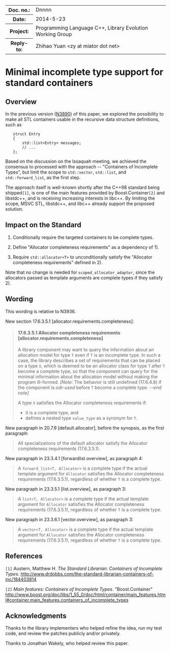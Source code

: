 <!-- maruku -o incomplete.html incomplete.md -->

<style type="text/css">
pre>code { display: block; margin-left: 2em; }
code { white-space: pre-wrap; }
ins { text-decoration: none; font-weight: bold; background-color: #A0FFA0 }
del { text-decoration: line-through; background-color: #FFA0A0 }
</style>

<table><tbody>
<tr><th>Doc. no.:</th>	<td>Dnnnn</td></tr>
<tr><th>Date:</th>	<td>2014-5-23</td></tr>
<tr><th>Project:</th>	<td>Programming Language C++, Library Evolution Working Group</td></tr>
<tr><th>Reply-to:</th>	<td>Zhihao Yuan &lt;zy at miator dot net&gt;</td></tr>
</tbody></table>

# Minimal incomplete type support for standard containers

## Overview

In the previous version
([N3890](http://www.open-std.org/JTC1/SC22/WG21/docs/papers/2014/n3890.html))
of this paper, we explored the possibility to make all STL containers usable
in the recursive data structure definitions, such as

    struct Entry
    {
        std::list<Entry> messages;
        // ...
    };

Based on the discussion on the Issaquah meeting, we achieved the consensus to
processed with the approach -- "Containers of Incomplete Types", but limit
the scope to `std::vector`, `std::list`, and `std::forward_list`, as the
first step.

The approach itself is well-known shortly
after the C++98 standard being shipped`[1]`, is one of the main features
provided by Boost.Container`[2]` and libstdc++, and is receiving increasing
interests in libc++.  By limiting the scope, MSVC STL, libstdc++, and libc++
already support the proposed solution.


## Impact on the Standard

 1. Conditionally require the targeted containers to be complete types.

 2. Define "Allocator completeness requirements" as a dependency of 1).

 3. Require `std::allocator<T>` to unconditionally satisfy the "Allocator
    completeness requirements" defined in 2).

Note that no change is needed for `scoped_allocator_adaptor`, since the
allocators passed as template arguments are complete types if they satisfy 2).


## Wording

This wording is relative to N3936.

New section 17.6.3.5.1 &#91;allocator.requirements.completeness&#93;:

> #### 17.6.3.5.1 Allocator completeness requirements &#91;allocator.requirements.completeness&#93;
>
> A library component may want to query the information about an allocation
> model for type `T` even if `T` is an incomplete type.  In such a case, the
> library describes a set of requirements that can be placed on a type `X`,
> which is deemed to be an allocator class for type `T` after `T` become a
> complete type, so that the component can query for the minimal information
> about the allocation model without making the program ill-formed.
> *\[Note:* The behavior is still undefined (17.6.4.8) if the component is
> _odr-used_ before `T` become a complete type.
> *--end note\]*
>
> A type `X` satisfies the Allocator completeness requirements if:
>
>  - it is a complete type, and
>  - defines a nested type `value_type` as a synonym for `T`.

New paragraph in 20.7.9 &#91;default.allocator&#93;, before the synopsis, as
the first paragraph:

> All specializations of the default allocator satisfy the Allocator
> completeness requirements (17.6.3.5.1).

New paragraph in 23.3.4.1 &#91;forwardlist.overview&#93;, as paragraph 4:

> A `forward_list<T, Allocator>` is a complete type if the actual template
> argument
> for `Allocator` satisfies the Allocator completeness requirements
> (17.6.3.5.1), regardless of whether `T` is a complete type.

New paragraph in 23.3.5.1 &#91;list.overview&#93;, as paragraph 3:

> A `list<T, Allocator>` is a complete type if the actual template argument
> for `Allocator` satisfies the Allocator completeness requirements
> (17.6.3.5.1), regardless of whether `T` is a complete type.

New paragraph in 23.3.6.1 &#91;vector.overview&#93;, as paragraph 3:

> A `vector<T, Allocator>` is a complete type if the actual template argument
> for `Allocator` satisfies the Allocator completeness requirements
> (17.6.3.5.1), regardless of whether `T` is a complete type.


## References

`[1]` Austern, Matthew H.  _The Standard Librarian: Containers of Incomplete
      Types_.
      <http://www.drdobbs.com/the-standard-librarian-containers-of-inc/184403814>

`[2]` _Main features: Containers of Incomplete Types_.
      "Boost.Container"
      <http://www.boost.org/doc/libs/1_55_0/doc/html/container/main_features.html#container.main_features.containers_of_incomplete_types>


## Acknowledgments

Thanks to the library implementers who helped refine the idea, run my
test code, and review the patches publicly and/or privately.

Thanks to Jonathan Wakely, who helped review this paper.
